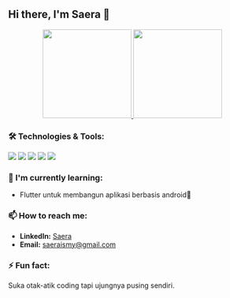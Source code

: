 ## Hi there, I'm Saera 👋

<p align="center">
  <a href="https://github.com/saeraismy">
    <img height="180em" src="https://github-readme-stats-eight-theta.vercel.app/api?username=saeraismy&show_icons=true&theme=tokyonight&include_all_commits=true&count_private=true"/>
    <img height="180em" src="https://github-readme-stats-eight-theta.vercel.app/api/top-langs/?username=saeraismy&layout=compact&langs_count=8&theme=tokyonight"/>
  </a>
</p>

### 🛠️ Technologies & Tools:
<p align="left">
  <a href="https://flutter.dev/"><img src="https://img.shields.io/badge/Flutter-02569B?style=for-the-badge&logo=flutter&logoColor=white"/></a>
  <a href="https://laravel.com/"><img src="https://img.shields.io/badge/Laravel-FF2D20?style=for-the-badge&logo=laravel&logoColor=white"/></a>
  <a href="https://dart.dev/"><img src="https://img.shields.io/badge/Dart-0175C2?style=for-the-badge&logo=dart&logoColor=white"/></a>
  <a href="https://php.net/"><img src="https://img.shields.io/badge/PHP-777BB4?style=for-the-badge&logo=php&logoColor=white"/></a>
  <a href="https://www.mysql.com/"><img src="https://img.shields.io/badge/MySQL-4479A1?style=for-the-badge&logo=mysql&logoColor=white"/></a>
</p>

### 🌱 I'm currently learning:
- Flutter untuk membangun aplikasi berbasis android📱

### 📫 How to reach me:
- **LinkedIn:** [Saera](https://linkedin.com/in/nursaera-ismy-pradandi)
- **Email:** saeraismy@gmail.com

### ⚡ Fun fact:
Suka otak-atik coding tapi ujungnya pusing sendiri.

